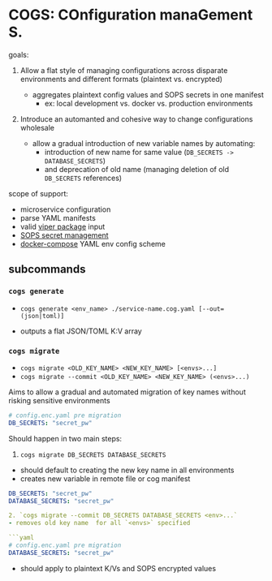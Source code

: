 # COGS: COnfiguration manaGement S.

goals:

1. Allow a flat style of managing configurations across disparate environments and different formats (plaintext vs. encrypted)
    * aggregates plaintext config values and SOPS secrets in one manifest
        - ex: local development vs. docker vs. production environments

1. Introduce an automanted and cohesive way to change configurations wholesale
    * allow a gradual introduction of new variable names by automating:
        - introduction of new name for same value (`DB_SECRETS -> DATABASE_SECRETS`)
        - and deprecation of old name (managing deletion of old `DB_SECRETS` references)

scope of support:

- microservice configuration
- parse YAML manifests
- valid [viper package](https://github.com/spf13/viper) input
- [SOPS secret management](https://github.com/mozilla/sops)
- [docker-compose](https://github.com/docker/compose) YAML env config scheme

## subcommands

### `cogs generate`
* `cogs generate <env_name> ./service-name.cog.yaml [--out=(json|toml)]`
- outputs a flat JSON/TOML K:V array

### `cogs migrate`
* `cogs migrate <OLD_KEY_NAME> <NEW_KEY_NAME> [<envs>...]`
* `cogs migrate --commit <OLD_KEY_NAME> <NEW_KEY_NAME> (<envs>...)`

Aims to allow a gradual and automated migration of key names without risking sensitive environments

```yaml
# config.enc.yaml pre migration
DB_SECRETS: "secret_pw"
```

Should happen in two main steps: 
1. `cogs migrate DB_SECRETS DATABASE_SECRETS`
- should default to creating the new key name in all environments
- creates new variable in remote file or cog manifest

```yaml
DB_SECRETS: "secret_pw"
DATABASE_SECRETS: "secret_pw"

2. `cogs migrate --commit DB_SECRETS DATABASE_SECRETS <env>...`
- removes old key name  for all `<envs>` specified

```yaml
# config.enc.yaml pre migration
DATABASE_SECRETS: "secret_pw"
```

* should apply to plaintext K/Vs and SOPS encrypted values
